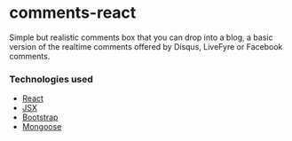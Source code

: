 # comments-react
Simple but realistic comments box that you can drop into a blog, a basic version of the realtime comments offered by Disqus, LiveFyre or Facebook comments.

### Technologies used
<ul>
<li> <a href="http://facebook.github.io/react/docs/tutorial.html">React<br /> </li>
<li> <a href="https://facebook.github.io/react/docs/jsx-in-depth.html">JSX</a><br /> </li>
<li> <a href="http://getbootstrap.com/components/">Bootstrap</a><br /> </li>
<li> <a href="http://http://mongoosejs.com/">Mongoose</a><br /> </li>
</ul>
